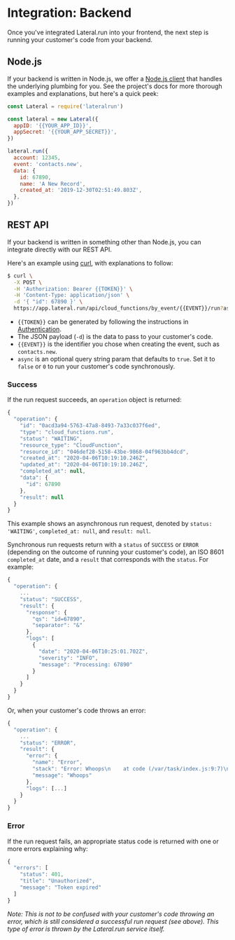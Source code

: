 # Integration: Backend

Once you've integrated Lateral.run into your frontend, the next step is running
your customer's code from your backend.

## Node.js

If your backend is written in Node.js, we offer a
[Node.js client](https://github.com/lateralrun/node) that handles the underlying
plumbing for you. See the project's docs for more thorough examples and
explanations, but here's a quick peek:

```js
const Lateral = require('lateralrun')

const lateral = new Lateral({
  appID: '{{YOUR_APP_ID}}',
  appSecret: '{{YOUR_APP_SECRET}}',
})

lateral.run({
  account: 12345,
  event: 'contacts.new',
  data: {
    id: 67890,
    name: 'A New Record',
    created_at: '2019-12-30T02:51:49.803Z',
  },
})
```

## REST API

If your backend is written in something other than Node.js, you can integrate
directly with our REST API.

Here's an example using [curl](https://curl.haxx.se/), with explanations to
follow:

```bash
$ curl \
  -X POST \
  -H 'Authorization: Bearer {{TOKEN}}' \
  -H 'Content-Type: application/json' \
  -d '{ "id": 67890 }' \
  https://app.lateral.run/api/cloud_functions/by_event/{{EVENT}}/run?async=true
```

- `{{TOKEN}}` can be generated by following the instructions in
  [Authentication](authentication.md).
- The JSON payload (`-d`) is the data to pass to your customer's code.
- `{{EVENT}}` is the identifier you chose when creating the event, such as
  `contacts.new`.
- `async` is an optional query string param that defaults to `true`. Set it to
  `false` or `0` to run your customer's code synchronously.

### Success

If the run request succeeds, an `operation` object is returned:

```js
{
  "operation": {
    "id": "0acd3a94-5763-47a8-8493-7a33c037f6ed",
    "type": "cloud_functions.run",
    "status": "WAITING",
    "resource_type": "CloudFunction",
    "resource_id": "046def28-5158-43be-9868-04f963bb4dcd",
    "created_at": "2020-04-06T10:19:10.246Z",
    "updated_at": "2020-04-06T10:19:10.246Z",
    "completed_at": null,
    "data": {
      "id": 67890
    },
    "result": null
  }
}
```

This example shows an asynchronous run request, denoted by `status: 'WAITING'`,
`completed_at: null`, and `result: null`.

Synchronous run requests return with a `status` of `SUCCESS` or `ERROR`
(depending on the outcome of running your customer's code), an ISO 8601
`completed_at` date, and a `result` that corresponds with the `status`. For
example:

```js
{
  "operation": {
    ...
    "status": "SUCCESS",
    "result": {
      "response": {
        "qs": "id=67890",
        "separator": "&"
      },
      "logs": [
        {
          "date": "2020-04-06T10:25:01.702Z",
          "severity": "INFO",
          "message": "Processing: 67890"
        }
      ]
    }
  }
}
```

Or, when your customer's code throws an error:

```js
{
  "operation": {
    ...
    "status": "ERROR",
    "result": {
      "error": {
        "name": "Error",
        "stack": "Error: Whoops\n    at code (/var/task/index.js:9:7)\n    at Runtime.exports.lateral [as handler] (/var/task/index.js:33:29)\n    at Runtime.handleOnce (/var/runtime/Runtime.js:66:25)",
        "message": "Whoops"
      },
      "logs": [...]
    }
  }
}
```

### Error

If the run request fails, an appropriate status code is returned with one or
more errors explaining why:

```js
{
  "errors": [
    "status": 401,
    "title": "Unauthorized",
    "message": "Token expired"
  ]
}
```

_Note: This is not to be confused with your customer's code throwing an error,
which is still considered a successful run request (see above). This type of
error is thrown by the Lateral.run service itself._
